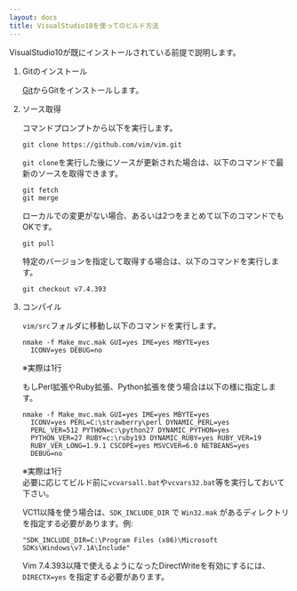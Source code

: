 ```yaml
---
layout: docs
title: VisualStudio10を使ってのビルド方法
---
```


VisualStudio10が既にインストールされている前提で説明します。

1.  Gitのインストール

    [Git](https://git-scm.com/)からGitをインストールします。

2.  ソース取得

    コマンドプロンプトから以下を実行します。

        git clone https://github.com/vim/vim.git

    `git clone`を実行した後にソースが更新された場合は、以下のコマンドで最新のソースを取得できます。

        git fetch
        git merge

    ローカルでの変更がない場合、あるいは2つをまとめて以下のコマンドでもOKです。

        git pull

    特定のバージョンを指定して取得する場合は、以下のコマンドを実行します。

        git checkout v7.4.393

3.  コンパイル

    `vim/src`フォルダに移動し以下のコマンドを実行します。

        nmake -f Make_mvc.mak GUI=yes IME=yes MBYTE=yes
          ICONV=yes DEBUG=no

    ※実際は1行

    もしPerl拡張やRuby拡張、Python拡張を使う場合は以下の様に指定します。

        nmake -f Make_mvc.mak GUI=yes IME=yes MBYTE=yes
          ICONV=yes PERL=C:\strawberry\perl DYNAMIC_PERL=yes
          PERL_VER=512 PYTHON=c:\python27 DYNAMIC_PYTHON=yes
          PYTHON_VER=27 RUBY=c:\ruby193 DYNAMIC_RUBY=yes RUBY_VER=19
          RUBY_VER_LONG=1.9.1 CSCOPE=yes MSVCVER=6.0 NETBEANS=yes
          DEBUG=no

    ※実際は1行  
    必要に応じてビルド前に`vcvarsall.bat`や`vcvars32.bat`等を実行しておいて下さい。

    VC11以降を使う場合は、`SDK_INCLUDE_DIR` で `Win32.mak` があるディレクトリを指定する必要があります。例:

        "SDK_INCLUDE_DIR=C:\Program Files (x86)\Microsoft SDKs\Windows\v7.1A\Include"

    Vim 7.4.393以降で使えるようになったDirectWriteを有効にするには、`DIRECTX=yes` を指定する必要があります。
